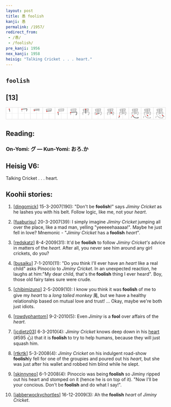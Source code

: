 ```yaml
---
layout: post
title: 愚 foolish
kanji: 愚
permalink: /1957/
redirect_from:
 - /愚/
 - /foolish/
pre_kanji: 1956
nex_kanji: 1958
heisig: "Talking Cricket . . . heart."
---
```


## `foolish`

## [13]

<div class="stroke"><img src="../images/E6849A.png" /></div>

## Reading:

### On-Yomi: グ &mdash; Kun-Yomi: おろ.か

## Heisig V6:

Talking Cricket . . . heart.

## Koohii stories:

1) [<a href="http://kanji.koohii.com/profile/dingomick">dingomick</a>] 15-3-2007(190): &quot;Don&#039;t be <strong>foolish</strong>!&quot; says <em>Jiminy Cricket</em> as he lashes you with his belt. Follow logic, like me, not your <em>heart</em>.

2) [<a href="http://kanji.koohii.com/profile/fuaburisu">fuaburisu</a>] 20-3-2007(39): I simply imagine <em>Jiminy Cricket</em> jumping all over the place, like a mad man, yelling &quot;yeeeeehaaaaa!&quot;. Maybe he just fell in love? Mnemonic - &quot;<em>Jiminy Cricket</em> has a<strong> foolish</strong> <em>heart</em>&quot;.

3) [<a href="http://kanji.koohii.com/profile/redskatz">redskatz</a>] 8-4-2009(31): It&#039;d be <strong>foolish</strong> to follow <em>Jiminy Cricket&#039;s</em> advice in matters of the <em>heart</em>. After all, you never see him around any girl crickets, do you?

4) [<a href="http://kanji.koohii.com/profile/busaiku">busaiku</a>] 7-1-2010(11): &quot;Do you think I&#039;ll ever have an <em>heart</em> like a real child&quot; asks Pinoccio to <em>Jiminy Cricket</em>. In an unexpected reaction, he laughs at him:&quot;My dear child, that&#039;s the<strong> foolish</strong> thing I ever heard&quot;. Boy, those old fairy tales sure were crude.

5) [<a href="http://kanji.koohii.com/profile/chibimizuno">chibimizuno</a>] 2-5-2009(10): I know you think it was<strong> foolish</strong> of me to give my <em>heart</em> to a <em>long tailed monkey</em> 禺, but we have a healthy relationship based on mutual love and trust! ... Okay, maybe we&#039;re both just idiots.

6) [<a href="http://kanji.koohii.com/profile/rowdyphantom">rowdyphantom</a>] 9-2-2010(5): Even <em>Jiminy</em> is a <strong>fool</strong> over affairs of the <em>heart</em>.

7) [<a href="http://kanji.koohii.com/profile/jcdietz03">jcdietz03</a>] 6-3-2010(4): <em>Jiminy Cricket</em> knows deep down in his <a href="../595">heart</a> (#595 心) that it is<strong> foolish</strong> to try to help humans, because they will just squash him.

8) [<a href="http://kanji.koohii.com/profile/rtkrtk">rtkrtk</a>] 5-3-2008(4): <em>Jiminy Cricket</em> on his indulgent road-show<strong> foolish</strong>ly fell for one of the groupies and poured out his <em>heart</em>, but she was just after his wallet and robbed him blind while he slept.

9) [<a href="http://kanji.koohii.com/profile/skinnyneo">skinnyneo</a>] 6-1-2008(4): Pinoccio was being<strong> foolish</strong> so Jiminy ripped out his heart and stomped on it (hence he is on top of it). &quot;Now I&#039;ll be your concious. Don&#039;t be<strong> foolish</strong> and do what I say!&quot;.

10) [<a href="http://kanji.koohii.com/profile/jabberwockychortles">jabberwockychortles</a>] 16-12-2009(3): Ah the<strong> foolish</strong> <em>heart</em> of <em>Jiminy Cricket</em>.
